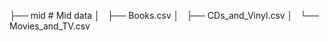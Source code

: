 
├── mid                 # Mid data
│   ├── Books.csv
│   ├── CDs_and_Vinyl.csv
│   └── Movies_and_TV.csv